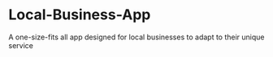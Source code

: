 # Local-Business-App
A one-size-fits all app designed for local businesses to adapt to their unique service
